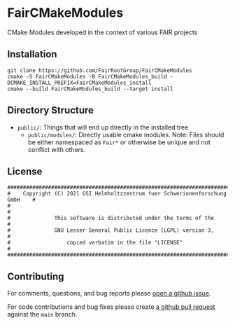# FairCMakeModules
CMake Modules developed in the context of various FAIR projects

## Installation

```
git clone https://github.com/FairRootGroup/FairCMakeModules
cmake -S FairCMakeModules -B FairCMakeModules_build -DCMAKE_INSTALL_PREFIX=FairCMakeModules_install
cmake --build FairCMakeModules_build --target install
```

## Directory Structure

* `public/`: Things that will end up directly in the installed tree
  * `public/modules/`: Directly usable cmake modules.
    Note: Files should be either namespaced as `Fair*` or otherwise be
    unique and not conflict with others.

## License

```
################################################################################
#    Copyright (C) 2021 GSI Helmholtzzentrum fuer Schwerionenforschung GmbH    #
#                                                                              #
#              This software is distributed under the terms of the             #
#              GNU Lesser General Public Licence (LGPL) version 3,             #
#                  copied verbatim in the file "LICENSE"                       #
################################################################################
```

## Contributing

For comments, questions, and bug reports please [open a github issue](https://github.com/FairRootGroup/FairCMakeModules/issues/new).

For code contributions and bug fixes please create [a github pull request](https://github.com/FairRootGroup/FairCMakeModules/pulls) against the `main` branch.
